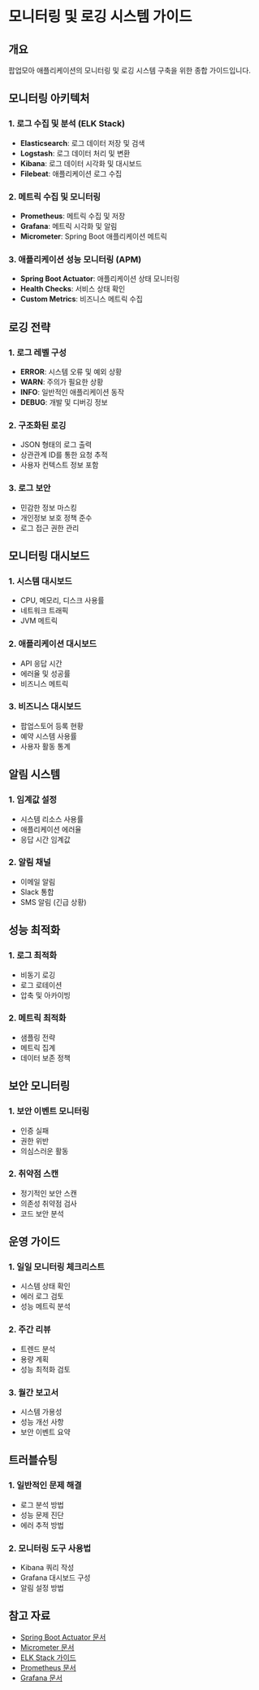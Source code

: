 # 모니터링 및 로깅 시스템 가이드

## 개요

팝업모아 애플리케이션의 모니터링 및 로깅 시스템 구축을 위한 종합 가이드입니다.

## 모니터링 아키텍처

### 1. 로그 수집 및 분석 (ELK Stack)

- **Elasticsearch**: 로그 데이터 저장 및 검색
- **Logstash**: 로그 데이터 처리 및 변환
- **Kibana**: 로그 데이터 시각화 및 대시보드
- **Filebeat**: 애플리케이션 로그 수집

### 2. 메트릭 수집 및 모니터링

- **Prometheus**: 메트릭 수집 및 저장
- **Grafana**: 메트릭 시각화 및 알림
- **Micrometer**: Spring Boot 애플리케이션 메트릭

### 3. 애플리케이션 성능 모니터링 (APM)

- **Spring Boot Actuator**: 애플리케이션 상태 모니터링
- **Health Checks**: 서비스 상태 확인
- **Custom Metrics**: 비즈니스 메트릭 수집

## 로깅 전략

### 1. 로그 레벨 구성

- **ERROR**: 시스템 오류 및 예외 상황
- **WARN**: 주의가 필요한 상황
- **INFO**: 일반적인 애플리케이션 동작
- **DEBUG**: 개발 및 디버깅 정보

### 2. 구조화된 로깅

- JSON 형태의 로그 출력
- 상관관계 ID를 통한 요청 추적
- 사용자 컨텍스트 정보 포함

### 3. 로그 보안

- 민감한 정보 마스킹
- 개인정보 보호 정책 준수
- 로그 접근 권한 관리

## 모니터링 대시보드

### 1. 시스템 대시보드

- CPU, 메모리, 디스크 사용률
- 네트워크 트래픽
- JVM 메트릭

### 2. 애플리케이션 대시보드

- API 응답 시간
- 에러율 및 성공률
- 비즈니스 메트릭

### 3. 비즈니스 대시보드

- 팝업스토어 등록 현황
- 예약 시스템 사용률
- 사용자 활동 통계

## 알림 시스템

### 1. 임계값 설정

- 시스템 리소스 사용률
- 애플리케이션 에러율
- 응답 시간 임계값

### 2. 알림 채널

- 이메일 알림
- Slack 통합
- SMS 알림 (긴급 상황)

## 성능 최적화

### 1. 로그 최적화

- 비동기 로깅
- 로그 로테이션
- 압축 및 아카이빙

### 2. 메트릭 최적화

- 샘플링 전략
- 메트릭 집계
- 데이터 보존 정책

## 보안 모니터링

### 1. 보안 이벤트 모니터링

- 인증 실패
- 권한 위반
- 의심스러운 활동

### 2. 취약점 스캔

- 정기적인 보안 스캔
- 의존성 취약점 검사
- 코드 보안 분석

## 운영 가이드

### 1. 일일 모니터링 체크리스트

- 시스템 상태 확인
- 에러 로그 검토
- 성능 메트릭 분석

### 2. 주간 리뷰

- 트렌드 분석
- 용량 계획
- 성능 최적화 검토

### 3. 월간 보고서

- 시스템 가용성
- 성능 개선 사항
- 보안 이벤트 요약

## 트러블슈팅

### 1. 일반적인 문제 해결

- 로그 분석 방법
- 성능 문제 진단
- 에러 추적 방법

### 2. 모니터링 도구 사용법

- Kibana 쿼리 작성
- Grafana 대시보드 구성
- 알림 설정 방법

## 참고 자료

- [Spring Boot Actuator 문서](https://docs.spring.io/spring-boot/docs/current/reference/html/actuator.html)
- [Micrometer 문서](https://micrometer.io/docs)
- [ELK Stack 가이드](https://www.elastic.co/guide/)
- [Prometheus 문서](https://prometheus.io/docs/)
- [Grafana 문서](https://grafana.com/docs/)
